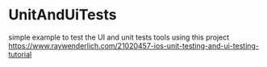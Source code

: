 # UnitAndUiTests
simple example to test the UI and unit tests tools using this project https://www.raywenderlich.com/21020457-ios-unit-testing-and-ui-testing-tutorial
